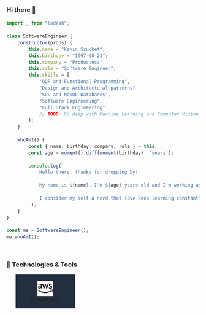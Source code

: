 ### Hi there 👋

```js
import _ from "lodash";

class SoftwareEngineer {
    constructor(props) {
        this.name = "Kevin Szuchet";
        this.birthday = "1997-08-21";
        this.company = "Producteca";
        this.role = "Software Engineer";
        this.skills = [
            "OOP and Functional Programming",
            "Design and Architectural patterns"
            "SQL and NoSQL Databases",
            "Software Engineering",
            "Full Stack Engineering"
            // TODO: Go deep with Machine Learning and Computer Vision
        ];
    }

    whoAmI() {
        const { name, birthday, company, role } = this;
        const age = moment().diff(moment(birthday), 'years');

        console.log(`
            Hello there, thanks for dropping by!

            My name is ${name}, I'm ${age} years old and I'm working as a ${role} in ${company}.

            I consider my self a nerd that love keep learning constantly.
        `);
    }
}

const me = SoftwareEngineer();
me.whoAmI();
```

<br/>

### 🚀 Technologies & Tools

<ul style="display: grid;grid-template-columns: repeat(auto-fill, minmax(9rem, 1fr));grid-auto-rows: min-content;grid-column-gap: 0.5rem;grid-row-gap: 0.375rem;grid-auto-flow: dense;flex-wrap: wrap;list-style: none;">
    <li style="background-color: rgb(35, 47, 62); display: flex;flex-direction: column;justify-content: center;padding: 1rem;text-align: center;">
        <a style="color: inherit;display: block;text-align: center;width: 100%;" href="" download="">
            <img style="width: 2.5rem;" align="center" alt="Amazon Web Services" src="./icons/amazonaws.svg"> 
            <h2 style="font-size: 0.75rem;font-weight: 400;line-height: 1rem;margin: 0;">Amazon AWS</h2>
        </a>
    </li>
</ul>